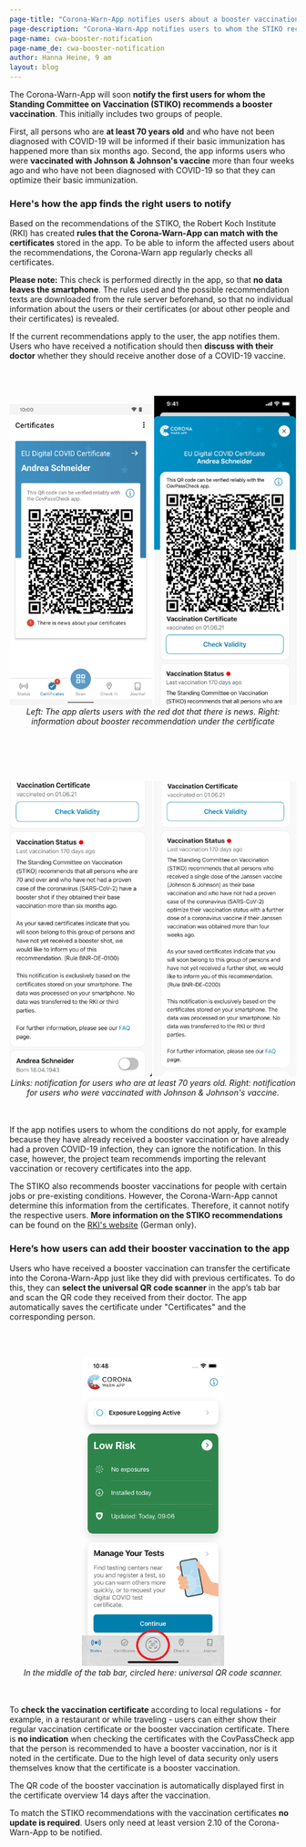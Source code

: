 ```yaml
---
page-title: "Corona-Warn-App notifies users about a booster vaccination"
page-description: "Corona-Warn-App notifies users to whom the STIKO recommends a booster vaccination"
page-name: cwa-booster-notification
page-name_de: cwa-booster-notification
author: Hanna Heine, 9 am
layout: blog
---
```



The Corona-Warn-App will soon **notify the first users for whom the Standing Committee on Vaccination (STIKO) recommends a booster vaccination**. This initially includes two groups of people. 

First, all persons who are **at least 70 years old** and who have not been diagnosed with COVID-19 will be informed if their basic immunization has happened more than six months ago. Second, the app informs users who were **vaccinated with Johnson & Johnson's vaccine** more than four weeks ago and who have not been diagnosed with COVID-19 so that they can optimize their basic immunization.


<!-- overview -->

### Here's how the app finds the right users to notify

Based on the recommendations of the STIKO, the Robert Koch Institute (RKI) has created **rules that the Corona-Warn-App can match with the certificates** stored in the app. To be able to inform the affected users about the recommendations, the Corona-Warn app regularly checks all certificates.

**Please note:** This check is performed directly in the app, so that **no data leaves the smartphone**. The rules used and the possible recommendation texts are downloaded from the rule server beforehand, so that no individual information about the users or their certificates (or about other people and their certificates) is revealed. 

If the current recommendations apply to the user, the app notifies them. Users who have received a notification should then **discuss with their doctor** whether they should receive another dose of a COVID-19 vaccine.


<br></br>
<center> 
<img src="./news-about-certificates.png" title="News in the certificates section" alt="News in the certificates section" style="align: center" width=250>
<img src="./vaccination-status-notification.png" title="Notification in the certificate" alt="Notification in the certificate" style="align: center" width=250> 
<figcaption aria-hidden="true"><em>Left: The app alerts users with the red dot that there is news. Right: information about booster recommendation under the certificate </em></figcaption>
</center>
<br></br>

<br></br>
<center> 
<img src="./notification-70.png" title="Notification for users who are at least 70 years old" alt="Notification for users who are at least 70 years old" style="align: center" width=250> 
<img src="./notification-johnson.png" title="Notification for users vaccinated with the vaccine from Jonson&Johnson" alt="Notification for users vaccinated with the vaccine from Jonson&Johnson" style="align: center" width=250>
<figcaption aria-hidden="true"><em>Links: notification for users who are at least 70 years old. Right: notification for users who were vaccinated with Johnson & Johnson's vaccine. </em></figcaption>
</center>
<br></br>

If the app notifies users to whom the conditions do not apply, for example because they have already received a booster vaccination or have already had a proven COVID-19 infection, they can ignore the notification. In this case, however, the project team recommends importing the relevant vaccination or recovery certificates into the app.

The STIKO also recommends booster vaccinations for people with certain jobs or pre-existing conditions. However, the Corona-Warn-App cannot determine this information from the certificates. Therefore, it cannot notify the respective users. **More information on the STIKO recommendations** can be found on the [RKI's website](https://www.rki.de/DE/Content/Infekt/Impfen/ImpfungenAZ/COVID-19/Impfempfehlung-Zusfassung.html) (German only). 


### Here’s how users can add their booster vaccination to the app

Users who have received a booster vaccination can transfer the certificate into the Corona-Warn-App just like they did with previous certificates. To do this, they can **select the universal QR code scanner** in the app’s tab bar and scan the QR code they received from their doctor. The app automatically saves the certificate under "Certificates" and the corresponding person.  

<br></br>
<center> 
<img src="./qr-code-scanner-en.png" title="Universal QR code scanner" style="align: center" width=250> 
<figcaption aria-hidden="true"><em>In the middle of the tab bar, circled here: universal QR code scanner.</em></figcaption>
</center>
<br></br>

To **check the vaccination certificate** according to local regulations - for example, in a restaurant or while traveling - users can either show their regular vaccination certificate or the booster vaccination certificate. There is **no indication** when checking the certificates with the CovPassCheck app that the person is recommended to have a booster vaccination, nor is it noted in the certificate. Due to the high level of data security only users themselves know that the certificate is a booster vaccination. 

The QR code of the booster vaccination is automatically displayed first in the certificate overview 14 days after the vaccination.

To match the STIKO recommendations with the vaccination certificates **no update is required**. Users only need at least version 2.10 of the Corona-Warn-App to be notified. 
